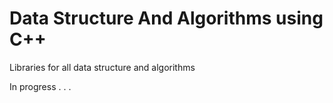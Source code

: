 # Data Structure And Algorithms using C++
Libraries for all data structure and algorithms

In progress . . .
